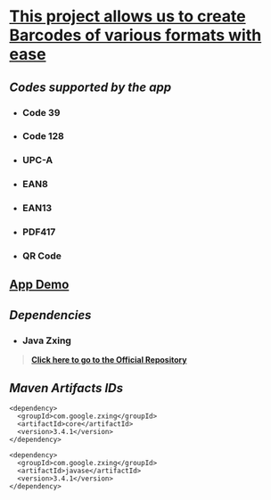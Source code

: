 # <ins>This project allows us to create Barcodes of various formats with ease</ins>

## _**Codes supported by the app**_ 

* ### Code 39
* ### Code 128
* ###  UPC-A
* ### EAN8
* ### EAN13
* ### PDF417
* ### QR Code

## [App Demo](https://youtu.be/fYICUKWAxAI)

## _**Dependencies**_ 
* ### Java Zxing
> [__Click here to go to the Official Repository__](https://github.com/zxing/zxing)

## _**Maven Artifacts IDs**_ 

	<dependency>
	  <groupId>com.google.zxing</groupId>
	  <artifactId>core</artifactId>
	  <version>3.4.1</version>
	</dependency>

	<dependency>
	  <groupId>com.google.zxing</groupId>
	  <artifactId>javase</artifactId>
	  <version>3.4.1</version>
	</dependency>
